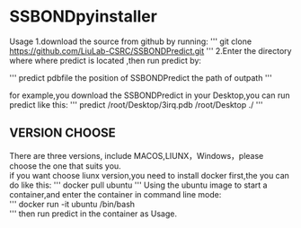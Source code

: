 # SSBONDpyinstaller
Usage
1.download the source from github by running:
'''
git clone https://github.com/LiuLab-CSRC/SSBONDPredict.git
'''
2.Enter the directory where where predict is located ,then run predict by:

'''
predict pdbfile the position of SSBONDPredict the path of outpath
'''

for example,you download the SSBONDPredict in your Desktop,you can run predict like this:
'''
predict /root/Desktop/3irq.pdb /root/Desktop ./
'''

## VERSION CHOOSE
There are three versions, include MACOS,LIUNX，Windows，please choose the one that suits you.  
if you want choose liunx version,you need to install docker first,the you can do like this:
'''
docker pull ubuntu
'''
Using the ubuntu image to start a container,and enter the container in command line mode:  
'''
docker run -it ubuntu /bin/bash  
'''
then run predict in the container as Usage.
